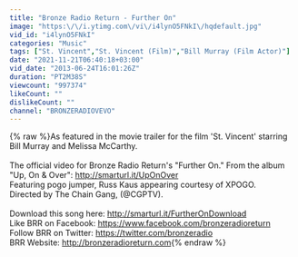 ```yaml
---
title: "Bronze Radio Return - Further On"
image: "https:\/\/i.ytimg.com\/vi\/i4lynO5FNkI\/hqdefault.jpg"
vid_id: "i4lynO5FNkI"
categories: "Music"
tags: ["St. Vincent","St. Vincent (Film)","Bill Murray (Film Actor)"]
date: "2021-11-21T06:40:18+03:00"
vid_date: "2013-06-24T16:01:26Z"
duration: "PT2M38S"
viewcount: "997374"
likeCount: ""
dislikeCount: ""
channel: "BRONZERADIOVEVO"
---
```

{% raw %}As featured in the movie trailer for the film 'St. Vincent' starring Bill Murray and Melissa McCarthy.<br /><br />The official video for Bronze Radio Return's &quot;Further On.&quot; From the album &quot;Up, On &amp; Over&quot;: <a rel="nofollow" target="blank" href="http://smarturl.it/UpOnOver">http://smarturl.it/UpOnOver</a><br />Featuring pogo jumper, Russ Kaus appearing courtesy of XPOGO.<br />Directed by The Chain Gang, (@CGPTV).<br /><br />Download this song here: <a rel="nofollow" target="blank" href="http://smarturl.it/FurtherOnDownload">http://smarturl.it/FurtherOnDownload</a><br />Like BRR on Facebook: <a rel="nofollow" target="blank" href="https://www.facebook.com/bronzeradioreturn">https://www.facebook.com/bronzeradioreturn</a><br />Follow BRR on Twitter: <a rel="nofollow" target="blank" href="https://twitter.com/bronzeradio">https://twitter.com/bronzeradio</a><br />BRR Website: <a rel="nofollow" target="blank" href="http://bronzeradioreturn.com">http://bronzeradioreturn.com</a>{% endraw %}

